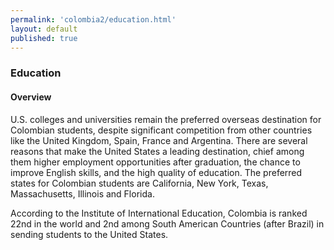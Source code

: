```yaml
--- 
permalink: 'colombia2/education.html' 
layout: default
published: true 
---
```

<h3 id="education">Education</h3>

<h4 id="education-overview">Overview</h4>

U.S. colleges and universities remain the preferred overseas destination for Colombian students, despite significant competition from other countries like the United Kingdom, Spain, France and Argentina. There are several reasons that make the United States a leading destination, chief among them higher employment opportunities after graduation, the chance to improve English skills, and the high quality of education. The preferred states for Colombian students are California, New York, Texas, Massachusetts, Illinois and Florida.

According to the Institute of International Education, Colombia is ranked 22nd in the world and 2nd among South American Countries (after Brazil) in sending students to the United States.

